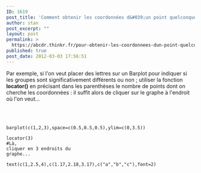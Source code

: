 ```yaml
---
ID: 1619
post_title: 'Comment obtenir les coordonnées d&#039;un point quelconque sur un graphe ? : locator'
author: stan
post_excerpt: ""
layout: post
permalink: >
  https://abcdr.thinkr.fr/pour-obtenir-les-coordonnees-dun-point-quelconque-sur-un-graphe/
published: true
post_date: 2012-03-03 17:56:51
---
```

Par exemple, si l'on veut placer des lettres sur un Barplot pour indiquer si les groupes sont significativement différents ou non ; utiliser la fonction <strong>locator()</strong> en précisant dans les parenthèses le nombre de points dont on cherche les coordonnées : il suffit alors de cliquer sur le graphe à l'endroit où l'on veut...<br /><br /><br />  <pre><code><br />barplot(c(1,2,3),space=c(0.5,0.5,0.5),ylim=c(0,3.5))<br /><br />locator(3)<br />#Là, cliquer en 3 endroits du graphe...<br /><br />text(c(1,2.5,4),c(1.17,2.18,3.17),c("a","b","c"),font=2) <br /> </pre>